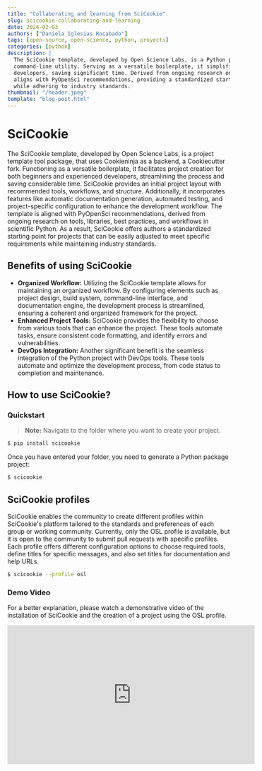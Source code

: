 ```yaml
---
title: "Collaborating and learning from SciCookie"
slug: scicookie-collaborating-and-learning
date: 2024-02-03
authors: ["Daniela Iglesias Rocabado"]
tags: [open-source, open-science, python, proyects]
categories: [python]
description: |
  The SciCookie template, developed by Open Science Labs, is a Python package based on the Cookieninja A Cookiecutter Fork
  command-line utility. Serving as a versatile boilerplate, it simplifies project creation for both beginners and experienced
  developers, saving significant time. Derived from ongoing research on scientific Python tools and best practices, SciCookie
  aligns with PyOpenSci recommendations, providing a standardized starting point for projects that can be easily customized
  while adhering to industry standards.
thumbnail: "/header.jpeg"
template: "blog-post.html"
---
```

# SciCookie

The SciCookie template, developed by Open Science Labs, is a project template tool package, that uses Cookieninja as a backend, a Cookiecutter fork. Functioning as a versatile boilerplate, it facilitates project creation for both beginners and experienced developers, streamlining the process and saving considerable time. SciCookie provides an initial project layout with recommended tools, workflows, and structure. Additionally, it incorporates features like automatic documentation generation, automated testing, and project-specific configuration to enhance the development workflow. The template is aligned with PyOpenSci recommendations, derived from ongoing research on tools, libraries, best practices, and workflows in scientific Python. As a result, SciCookie offers authors a standardized starting point for projects that can be easily adjusted to meet specific requirements while maintaining industry standards.


## Benefits of using SciCookie

- **Organized Workflow:** Utilizing the SciCookie template allows for maintaining an organized workflow. By configuring elements such as project design, build system, command-line interface, and documentation engine, the development process is streamlined, ensuring a coherent and organized framework for the project.
- **Enhanced Project Tools:** SciCookie provides the flexibility to choose from various tools that can enhance the project. These tools automate tasks, ensure consistent code formatting, and identify errors and vulnerabilities.
- **DevOps Integration:** Another significant benefit is the seamless integration of the Python project with DevOps tools. These tools automate and optimize the development process, from code status to completion and maintenance.

## How to use SciCookie?

### Quickstart

>**Note:**
Navigate to the folder where you want to create your project.


```bash
$ pip install scicookie
```

Once you have entered your folder, you need to generate a Python package project:

```bash
$ scicookie
```

## SciCookie profiles

SciCookie enables the community to create different profiles within SciCookie's platform tailored to the standards and preferences of each group or working community. Currently, only the OSL profile is available, but it is open to the community to submit pull requests with specific profiles. Each profile offers different configuration options to choose required tools, define titles for specific messages, and also set titles for documentation and help URLs.

```bash
$ scicookie --profile osl
```

### Demo Video

For a better explanation, please watch a demonstrative video of the installation of SciCookie and the creation of a project using the OSL profile.

<iframe width="560" height="315" src="https://www.youtube.com/embed/GozNb4i47Ds" frameborder="0" allowfullscreen></iframe>

